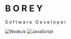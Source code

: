 # B O R E Y

S o f t w a r e&nbsp;&nbsp;&nbsp;D e v e l o p e r

<p>
<img alt="NodeJs" src="https://img.shields.io/badge/NodeJs-339933?logo=node.js&logoColor=white&style=flat" />
<img alt="JavaScript" src="https://img.shields.io/badge/JavaScript-F7DF1E?logo=javascript&logoColor=white&style=flat" />
</p>
